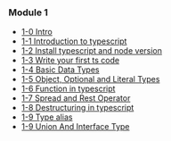 ### Module 1

- [1-0 Intro]()
- [1-1 Introduction to typescript]()
- [1-2 Install typescript and node version]()
- [1-3 Write your first ts code]()
- [1-4 Basic Data Types]()
- [1-5 Object, Optional and Literal Types]()
- [1-6 Function in typescript]()
- [1-7 Spread and Rest Operator]()
- [1-8 Destructuring in typescript]()
- [1-9 Type alias]()
- [1-9 Union And Interface Type]()
